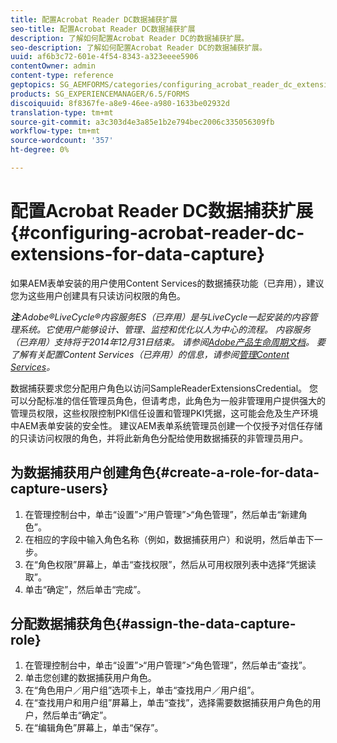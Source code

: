 ```yaml
---
title: 配置Acrobat Reader DC数据捕获扩展
seo-title: 配置Acrobat Reader DC数据捕获扩展
description: 了解如何配置Acrobat Reader DC的数据捕获扩展。
seo-description: 了解如何配置Acrobat Reader DC的数据捕获扩展。
uuid: af6b3c72-601e-4f54-8343-a323eeee5906
contentOwner: admin
content-type: reference
geptopics: SG_AEMFORMS/categories/configuring_acrobat_reader_dc_extensions
products: SG_EXPERIENCEMANAGER/6.5/FORMS
discoiquuid: 8f8367fe-a8e9-46ee-a980-1633be02932d
translation-type: tm+mt
source-git-commit: a3c303d4e3a85e1b2e794bec2006c335056309fb
workflow-type: tm+mt
source-wordcount: '357'
ht-degree: 0%

---
```



# 配置Acrobat Reader DC数据捕获扩展{#configuring-acrobat-reader-dc-extensions-for-data-capture}

如果AEM表单安装的用户使用Content Services的数据捕获功能（已弃用），建议您为这些用户创建具有只读访问权限的角色。

***注&#x200B;**:Adobe®LiveCycle®内容服务ES（已弃用）是与LiveCycle一起安装的内容管理系统。它使用户能够设计、管理、监控和优化以人为中心的流程。 内容服务（已弃用）支持将于2014年12月31日结束。 请参阅[Adobe产品生命周期文档](https://www.adobe.com/support/products/enterprise/eol/eol_matrix.html)。 要了解有关配置Content Services（已弃用）的信息，请参阅[管理Content Services](https://help.adobe.com/en_US/livecycle/9.0/admin_contentservices.pdf)。*

数据捕获要求您分配用户角色以访问SampleReaderExtensionsCredential。 您可以分配标准的信任管理员角色，但请考虑，此角色为一般非管理用户提供强大的管理员权限，这些权限控制PKI信任设置和管理PKI凭据，这可能会危及生产环境中AEM表单安装的安全性。 建议AEM表单系统管理员创建一个仅授予对信任存储的只读访问权限的角色，并将此新角色分配给使用数据捕获的非管理员用户。

## 为数据捕获用户创建角色{#create-a-role-for-data-capture-users}

1. 在管理控制台中，单击“设置”>“用户管理”>“角色管理”，然后单击“新建角色”。
1. 在相应的字段中输入角色名称（例如，数据捕获用户）和说明，然后单击下一步。
1. 在“角色权限”屏幕上，单击“查找权限”，然后从可用权限列表中选择“凭据读取”。
1. 单击“确定”，然后单击“完成”。

## 分配数据捕获角色{#assign-the-data-capture-role}

1. 在管理控制台中，单击“设置”>“用户管理”>“角色管理”，然后单击“查找”。
1. 单击您创建的数据捕获用户角色。
1. 在“角色用户／用户组”选项卡上，单击“查找用户／用户组”。
1. 在“查找用户和用户组”屏幕上，单击“查找”，选择需要数据捕获用户角色的用户，然后单击“确定”。
1. 在“编辑角色”屏幕上，单击“保存”。

